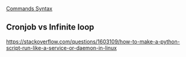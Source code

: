 [Commands Syntax](https://minecraft.fandom.com/es/wiki/Módulo:Command/Syntax)

## Cronjob vs Infinite loop

https://stackoverflow.com/questions/1603109/how-to-make-a-python-script-run-like-a-service-or-daemon-in-linux